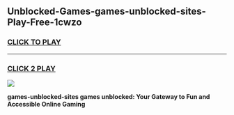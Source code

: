 
## Unblocked-Games-games-unblocked-sites-Play-Free-1cwzo
<h3>
<a href="https://premium76.site?title=games-unblocked-sites&ref=18A">CLICK TO PLAY</a></h3>
<hr>

<h3>
<a href="https://premium76.site?title=games-unblocked-sites&ref=18A">CLICK 2 PLAY</a>
  
</h3>

<a href="https://premium76.site?title=games-unblocked-sites&ref=18A"><img src="https://clearcache.store/games.png"></a>


**games-unblocked-sites games unblocked: Your Gateway to Fun and Accessible Online Gaming**
